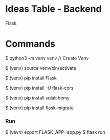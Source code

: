 # Ideas Table - Backend

Flask

# Commands
$ python3 -m venv venv  // Create Venv

$ (venv) source venv/bin/activate

$ (venv) pip install Flask

$ (venv) pip install -U flask-cors

$ (venv) pip install sqlalchemy

$ (venv) pip install flask-migrate

### Run
$ (vevn) export FLASK_APP=app.py
$ flask run